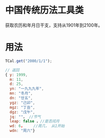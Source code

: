 # 中国传统历法工具类

获取农历和年月日干支，支持从1901年到2100年。

# 用法

```javascript
TCal.get("2000/1/1");

// 返回
{ y: 1999, 
  m: 11, 
  d: 25, 
  yn: "一九九九年", 
  mn: "冬月",
  dn: "廿五",
  ygz: "己卯",
  mgz: "丁丑",
  dgz: "戊午",
  jq: ""， //节气
  leap: false ，//是否闰月
  wd: 6，    //周几， 从1开始
  wdn: "周六"}

```

